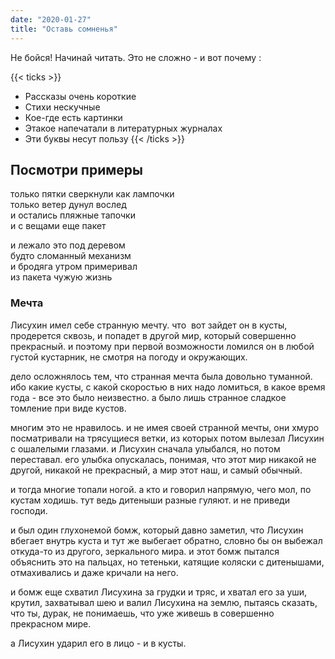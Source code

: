 ```yaml
---
date: "2020-01-27"
title: "Оставь сомненья"
---
```


Не бойся! Начинай читать. Это не сложно - и вот почему :

{{< ticks >}}
* Рассказы очень короткие
* Стихи нескучные
* Кое-где есть картинки
* Этакое напечатали в литературных журналах
* Эти буквы несут пользу
{{< /ticks >}}

## Посмотри примеры

только пятки сверкнули как лампочки<br>
только ветер дунул вослед<br>
и остались пляжные тапочки<br>
и с вещами еще пакет<br>

и лежало это под деревом<br>
будто сломанный механизм<br>
и бродяга утром примеривал<br>
из пакета чужую жизнь


### Мечта
Лисухин имел себе странную мечту. что  вот зайдет он в кусты, продерется сквозь, и попадет в другой мир, который совершенно прекрасный. и поэтому при первой возможности ломился он в любой густой кустарник, не смотря на погоду и окружающих.

дело осложнялось тем, что странная мечта была довольно туманной. ибо какие кусты, с какой скоростью в них надо ломиться, в какое время года - все это было неизвестно. а было лишь странное сладкое томление при виде кустов.

многим это не нравилось. и не имея своей странной мечты, они хмуро посматривали на трясущиеся ветки, из которых потом вылезал Лисухин с ошалелыми глазами. и Лисухин сначала улыбался, но потом переставал. его улыбка опускалась, понимая, что этот мир никакой не другой, никакой не прекрасный, а мир этот наш, и самый обычный.

и тогда многие топали ногой. а кто и говорил напрямую, чего мол, по кустам ходишь. тут ведь дитеныши разные гуляют. и не приведи господи.

и был один глухонемой бомж, который давно заметил, что Лисухин вбегает внутрь куста и тут же выбегает обратно, словно бы он выбежал откуда-то из другого, зеркального мира. и этот бомж пытался объяснить это на пальцах, но тетеньки, катящие коляски с дитенышами, отмахивались и даже кричали на него.

и бомж еще схватил Лисухина за грудки и тряс, и хватал его за уши, крутил, захватывал шею и валил Лисухина на землю, пытаясь сказать, что ты, дурак, не понимаешь, что уже живешь в совершенно прекрасном мире.

а Лисухин ударил его в лицо - и в кусты.
